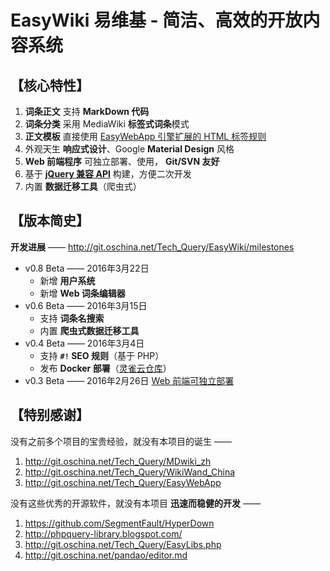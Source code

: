 # EasyWiki 易维基 - 简洁、高效的开放内容系统


## 【核心特性】

 1. **词条正文** 支持 **MarkDown 代码**
 2. **词条分类** 采用 MediaWiki **标签式词条**模式
 3. **正文模板** 直接使用 [EasyWebApp 引擎扩展的 HTML 标签规则](http://git.oschina.net/Tech_Query/EasyWebApp#三-数据填充)
 4. 外观天生 **响应式设计**、Google **Material Design** 风格
 5. **Web 前端程序** 可独立部署、使用， **Git/SVN 友好**
 6. 基于 [**jQuery 兼容 API**](http://git.oschina.net/Tech_Query/iQuery) 构建，方便二次开发
 7. 内置 **数据迁移工具**（爬虫式）


## 【版本简史】

**开发进展** —— http://git.oschina.net/Tech_Query/EasyWiki/milestones

 - v0.8 Beta —— 2016年3月22日
   - 新增 **用户系统**
   - 新增 **Web 词条编辑器**
 - v0.6 Beta —— 2016年3月15日
   - 支持 **词条名搜索**
   - 内置 **爬虫式数据迁移工具**
 - v0.4 Beta —— 2016年3月4日
   - 支持 **`#!` SEO 规则**（基于 PHP）
   - 发布 **Docker 部署**（[灵雀云仓库](https://hub.alauda.cn/repos/techquery/easywiki)）
 - v0.3 Beta —— 2016年2月26日  [Web 前端可独立部署](http://git.oschina.net/Tech_Query/EasyWiki/milestones/1)


## 【特别感谢】

没有之前多个项目的宝贵经验，就没有本项目的诞生 ——

 1. http://git.oschina.net/Tech_Query/MDwiki_zh
 2. http://git.oschina.net/Tech_Query/WikiWand_China
 3. http://git.oschina.net/Tech_Query/EasyWebApp

没有这些优秀的开源软件，就没有本项目 **迅速而稳健的开发** ——

 1. https://github.com/SegmentFault/HyperDown
 2. http://phpquery-library.blogspot.com/
 3. http://git.oschina.net/Tech_Query/EasyLibs.php
 4. http://git.oschina.net/pandao/editor.md